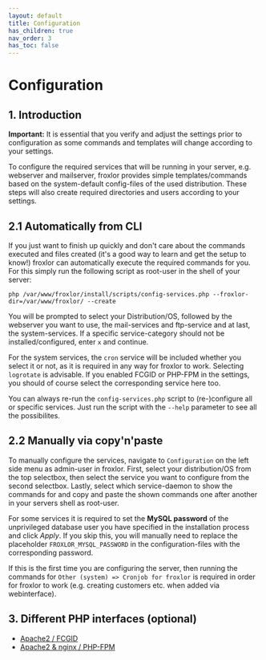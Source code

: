 ```yaml
---
layout: default
title: Configuration
has_children: true
nav_order: 3
has_toc: false
---
```


# Configuration

## 1. Introduction

<div class="bg-yellow-200 text-grey-dk-300 p-3 mt-3"><b>Important:</b> It is essential that you verify and adjust the settings prior to configuration as some commands and templates will change according to your settings.</div>

To configure the required services that will be running in your server, e.g. webserver and mailserver, froxlor provides simple templates/commands based on the system-default config-files of the used distribution. These steps will also create required directories and users according to your settings.

## 2.1 Automatically from CLI

If you just want to finish up quickly and don't care about the commands executed and files created (it's a good way to learn and get the setup to know!) froxlor can automatically execute the required commands for you. For this simply run the following script as root-user in the shell of your server:

```shell
php /var/www/froxlor/install/scripts/config-services.php --froxlor-dir=/var/www/froxlor/ --create
```

You will be prompted to select your Distribution/OS, followed by the webserver you want to use, the mail-services and ftp-service and at last, the system-services. If a specific service-category should not be installed/configured, enter `x` and continue.

For the system services, the `cron` service will be included whether you select it or not, as it is required in any way for froxlor to work.
Selecting `logrotate` is advisable. If you enabled FCGID or PHP-FPM in the settings, you should of course select the corresponding service here too.

You can always re-run the `config-services.php` script to (re-)configure all or specific services. Just run the script with the `--help` parameter to see all the possibilites.

## 2.2 Manually via copy'n'paste

To manually configure the services, navigate to `Configuration` on the left side menu as admin-user in froxlor. First, select your distribution/OS from the top selectbox, then select the service you want to configure from the second selectbox. Lastly, select which service-daemon to show the commands for and copy and paste the shown commands one after another in your servers shell as root-user.

For some services it is required to set the **MySQL password** of the unprivileged database user you have specified in the installation process and click _Apply_. If you skip this, you will manually need to replace the placeholder `FROXLOR_MYSQL_PASSWORD` in the configuration-files with the corresponding password.

If this is the first time you are configuring the server, then running the commands for `Other (system) => Cronjob for froxlor` is required in order for froxlor to work (e.g. creating customers etc. when added via webinterface).

## 3. Different PHP interfaces (optional)

* [Apache2 / FCGID](/general/configuration/fcgid.html)
* [Apache2 & nginx / PHP-FPM](/general/configuration/php-fpm.html)
